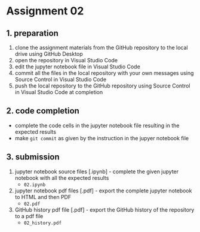 # Assignment 02

## 1. preparation

1. clone the assignment materials from the GitHub repository to the local drive using GitHub Desktop
2. open the repository in Visual Studio Code
3. edit the jupyter notebook file in Visual Studio Code
4. commit all the files in the local repository with your own messages using Source Control in Visual Studio Code
5. push the local repository to the GitHub repository using Source Control in Visual Studio Code at completion

## 2. code completion

- complete the code cells in the jupyter notebook file resulting in the expected results
- make `git commit` as given by the instruction in the jupyer notebook file

## 3. submission

1. jupyter notebook source files [.ipynb] - complete the given jupyter notebook with all the expected results
   - `02.ipynb`
2. jupyter notebook pdf files [.pdf] - export the complete jupyter notebook to HTML and then PDF
   - `02.pdf`
3. GitHub history pdf file [.pdf] - export the GitHub history of the repository to a pdf file
   - `02_history.pdf`
